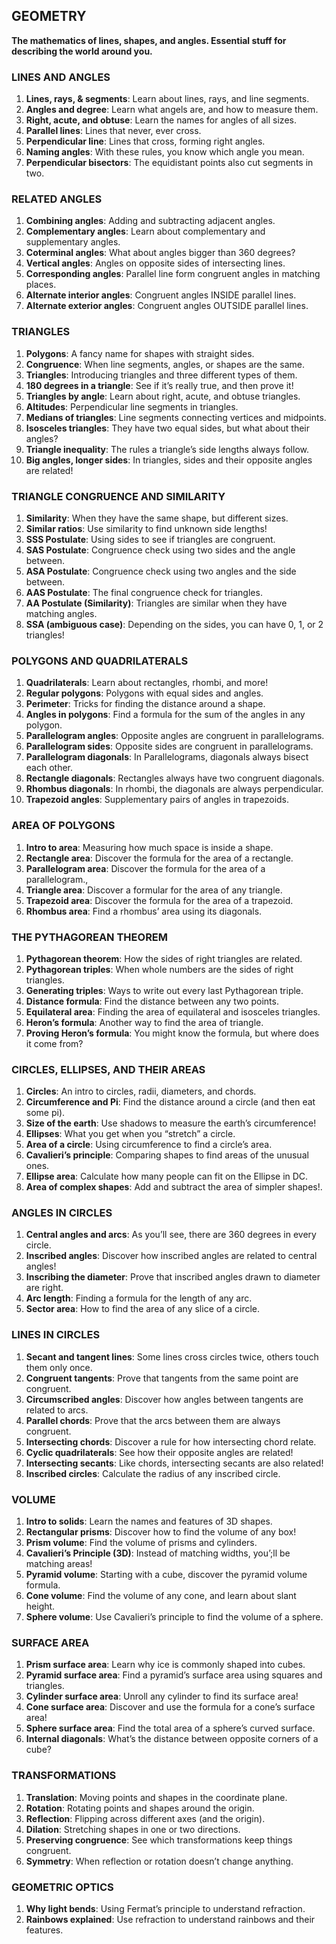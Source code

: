 ## GEOMETRY 
**The mathematics of lines, shapes, and angles. Essential stuff for describing the world around you.**

### LINES AND ANGLES
1.	**Lines, rays, & segments**: Learn about lines, rays, and line segments.  
2.	**Angles and degree**: Learn what angels are, and how to measure them.  
3.	**Right, acute, and obtuse**: Learn the names for angles of all sizes.  
4.	**Parallel lines**: Lines that never, ever cross.  
5.	**Perpendicular line**: Lines that cross, forming right angles.  
6.	**Naming angles**: With these rules, you know which angle you mean.
7.	**Perpendicular bisectors**: The equidistant points also cut segments in two.  

### RELATED ANGLES
1.	**Combining angles**: Adding and subtracting adjacent angles.
2.	**Complementary angles**: Learn about complementary and supplementary angles.  
3.	**Coterminal angles**: What about angles bigger than 360 degrees?  
4.	**Vertical angles**: Angles on opposite sides of intersecting lines.  
5.	**Corresponding angles**: Parallel line form congruent angles in matching places.  
6.	**Alternate interior angles**: Congruent angles INSIDE parallel lines.  
7.	**Alternate exterior angles**: Congruent angles OUTSIDE parallel lines.  

### TRIANGLES
1.	**Polygons**: A fancy name for shapes with straight sides.  
2.	**Congruence**: When line segments, angles, or shapes are the same.  
3.	**Triangles**: Introducing triangles and three different types of them.  
4.	**180 degrees in a triangle**: See if it’s really true, and then prove it!  
5.	**Triangles by angle**: Learn about right, acute, and obtuse triangles.  
6.	**Altitudes**: Perpendicular line segments in triangles.  
7.	**Medians of triangles**: Line segments connecting vertices and midpoints.  
8.	**Isosceles triangles**: They have two equal sides, but what about their angles?  
9.	**Triangle inequality**: The rules a triangle’s side lengths always follow.  
10.	**Big angles, longer sides**: In triangles, sides and their opposite angles are related!

### TRIANGLE CONGRUENCE AND SIMILARITY
1.	**Similarity**: When they have the same shape, but different sizes.  
2.	**Similar ratios**: Use similarity to find unknown side lengths!  
3.	**SSS Postulate**: Using sides to see if triangles are congruent.   
4.	**SAS Postulate**: Congruence check using two sides and the angle between.  
5.	**ASA Postulate**: Congruence check using two angles and the side between.  
6.	**AAS Postulate**: The final congruence check for triangles.  
7.	**AA Postulate (Similarity)**: Triangles are similar when they have matching angles.  
8.	**SSA (ambiguous case)**: Depending on the sides, you can have 0, 1, or 2 triangles!  

### POLYGONS AND QUADRILATERALS
1.	**Quadrilaterals**: Learn about rectangles, rhombi, and more!  
2.	**Regular polygons**: Polygons with equal sides and angles.  
3.	**Perimeter**: Tricks for finding the distance around a shape.  
4.	**Angles in polygons**: Find a formula for the sum of the angles in any polygon.  
5.	**Parallelogram angles**: Opposite angles are congruent in parallelograms.  
6.	**Parallelogram sides**: Opposite sides are congruent in parallelograms.  
7.	**Parallelogram diagonals**: In Parallelograms, diagonals always bisect each other. 
8.	**Rectangle diagonals**: Rectangles always have two congruent diagonals.  
9.	**Rhombus diagonals**: In rhombi, the diagonals are always perpendicular.  
10.	**Trapezoid angles**: Supplementary pairs of angles in trapezoids.  

### AREA OF POLYGONS
1.	**Intro to area**: Measuring how much space is inside a shape.  
2.	**Rectangle area**: Discover the formula for the area of a rectangle.  
3.	**Parallelogram area**: Discover the formula for the area of a parallelogram.,  
4.	**Triangle area**: Discover a formular for the area of any triangle.  
5.	**Trapezoid area**: Discover the formula for the area of a trapezoid.  
6.	**Rhombus area**: Find a rhombus’ area using its diagonals. 

### THE PYTHAGOREAN THEOREM
1.	**Pythagorean theorem**: How the sides of right triangles are related.  
2.	**Pythagorean triples**: When whole numbers are the sides of right triangles.  
3.	**Generating triples**:  Ways to write out every last Pythagorean triple.  
4.	**Distance formula**: Find the distance between any two points.  
5.	**Equilateral area**: Finding the area of equilateral and isosceles triangles.  
6.	**Heron’s formula**: Another way to find the area of triangle.  
7.	**Proving Heron’s formula**: You might know the formula, but where does it come from? 

### CIRCLES, ELLIPSES, AND THEIR AREAS
1.	**Circles**: An intro to circles, radii, diameters, and chords.  
2.	**Circumference and Pi**: Find the distance around a circle (and then eat some pi).  
3.	**Size of the earth**: Use shadows to measure the earth’s circumference!  
4.	**Ellipses**: What you get when you “stretch” a circle.  
5.	**Area of a circle**: Using circumference to find a circle’s area. 
6.	**Cavalieri’s principle**: Comparing shapes to find areas of the unusual ones.  
7.	**Ellipse area**: Calculate how many people can fit on the Ellipse in DC.  
8.	**Area of complex shapes**: Add and subtract the area of simpler shapes!.  

### ANGLES IN CIRCLES
1.	**Central angles and arcs**: As you’ll see, there are 360 degrees in every circle.  
2.	**Inscribed angles**: Discover how inscribed angles are related to central angles!  
3.	**Inscribing the diameter**: Prove that inscribed angles drawn to diameter are right.  
4.	**Arc length**: Finding a formula for the length of any arc.  
5.	**Sector area**: How to find the area of any slice of a circle.  

### LINES IN CIRCLES
1.	**Secant and tangent lines**: Some lines cross circles twice, others touch them only once.  
2.	**Congruent tangents**: Prove that tangents from the same point are congruent.  
3.	**Circumscribed angles**: Discover how angles between tangents are related to arcs.  
4.	**Parallel chords**: Prove that the arcs between them are always congruent.  
5.	**Intersecting chords**: Discover a rule for how intersecting chord relate.  
6.	**Cyclic quadrilaterals**: See how their opposite angles are related!  
7.	**Intersecting secants**: Like chords, intersecting secants are also related!  
8.	**Inscribed circles**: Calculate the radius of any inscribed circle.  

### VOLUME
1.	**Intro to solids**: Learn the names and features of 3D shapes.  
2.	**Rectangular prisms**: Discover how to find the volume of any box!  
3.	**Prism volume**: Find the volume of prisms and cylinders.  
4.	**Cavalieri’s Principle (3D)**: Instead of matching widths, you’;ll be matching areas!  
5.	**Pyramid volume**: Starting with a cube, discover the pyramid volume formula. 
6.	**Cone volume**: Find the volume of any cone, and learn about slant height.  
7.	**Sphere volume**: Use Cavalieri’s principle to find the volume of a sphere. 

### SURFACE AREA
1.	**Prism surface area**: Learn why ice is commonly shaped into cubes.  
2.	**Pyramid surface area**: Find a pyramid’s surface area using squares and triangles.  
3.	**Cylinder surface area**: Unroll any cylinder to find its surface area!  
4.	**Cone surface area**: Discover and use the formula for a cone’s surface area!  
5.	**Sphere surface area**: Find the total area of a sphere’s curved surface.   
6.	**Internal diagonals**: What’s the distance between opposite corners of a cube?

### TRANSFORMATIONS
1.	**Translation**: Moving points and shapes in the coordinate plane.  
2.	**Rotation**: Rotating points and shapes around the origin.  
3.	**Reflection**: Flipping across different axes (and the origin).
4.	**Dilation**: Stretching shapes in one or two directions.  
5.	**Preserving congruence**: See which transformations keep things congruent. 
6.	**Symmetry**: When reflection or rotation doesn’t change anything. 

### GEOMETRIC OPTICS
1.	**Why light bends**: Using Fermat’s principle to understand refraction.  
2.	**Rainbows explained**: Use refraction to understand rainbows and their features. 




